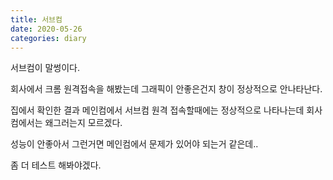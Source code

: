```yaml
---
title: 서브컴
date: 2020-05-26
categories: diary
---
```


서브컴이 말썽이다.

회사에서 크롬 원격접속을 해봤는데 그래픽이 안좋은건지 창이 정상적으로 안나타난다.

집에서 확인한 결과 메인컴에서 서브컴 원격 접속할때에는 정상적으로 나타나는데 회사컴에서는 왜그러는지 모르겠다.

성능이 안좋아서 그런거면 메인컴에서 문제가 있어야 되는거 같은데..

좀 더 테스트 해봐야겠다.

